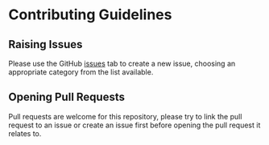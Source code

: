 # Contributing Guidelines

## Raising Issues

Please use the GitHub [issues](https://github.com/davidsbond/terraform-provider-tailscale/issues/new/choose) tab to create a new issue, 
choosing an appropriate category from the list available.

## Opening Pull Requests

Pull requests are welcome for this repository, please try to link the pull request to an issue or create an issue first before opening 
the pull request it relates to.
